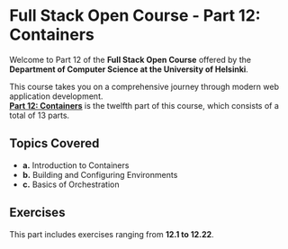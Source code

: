 # Full Stack Open Course - Part 12: Containers

Welcome to Part 12 of the **Full Stack Open Course** offered by the **Department of Computer Science at the University of Helsinki**.

This course takes you on a comprehensive journey through modern web application development.  
[**Part 12: Containers**](https://fullstackopen.com/en/part12) is the twelfth part of this course, which consists of a total of 13 parts.

## Topics Covered

- **a.** Introduction to Containers  
- **b.** Building and Configuring Environments  
- **c.** Basics of Orchestration  

## Exercises

This part includes exercises ranging from **12.1 to 12.22**.
